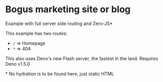 # Bogus marketing site or blog

Example with full server side routing and Zero-JS*

This example has two routes:

- `/` => Homepage
- `*` => 404

This also uses Deno's new Flash server, the fastest in the land. Requires Deno
v1.5.0

\* No hydration is to be found here, just static HTML
